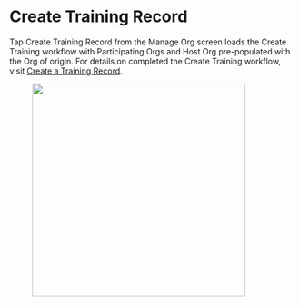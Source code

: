 # Create Training Record

Tap Create Training Record from the Manage Org screen loads the Create Training workflow with Participating Orgs and Host Org pre-populated with the Org of origin. For details on completed the Create Training workflow, visit [Create a Training Record](../../training/create-a-training-record.md).

<figure><img src="../../.gitbook/assets/1.0.0-manage-org.PNG" alt="" width="375"><figcaption></figcaption></figure>
